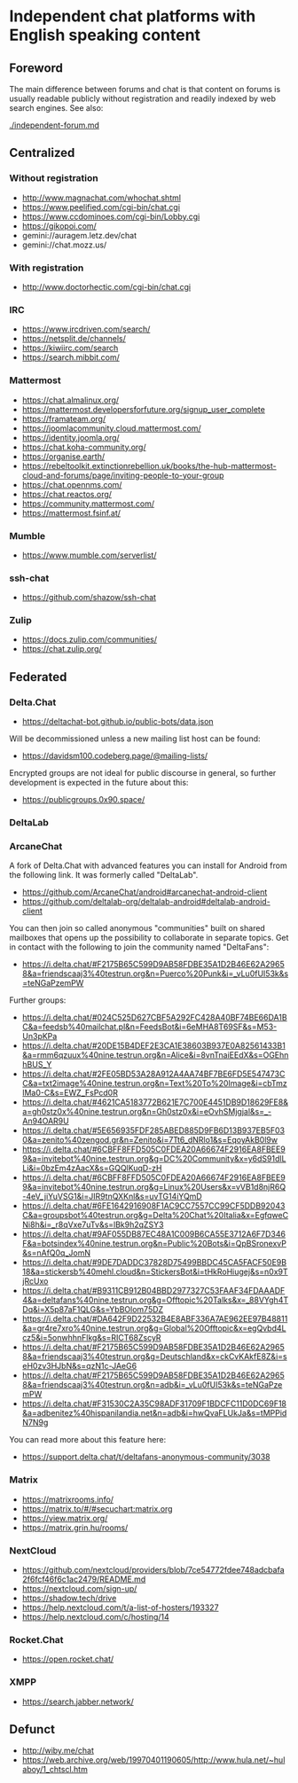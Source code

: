 # Independent chat platforms with English speaking content

## Foreword

The main difference between forums and chat is that content on forums is usually readable publicly without registration and readily indexed by web search engines. See also:

[./independent-forum.md](./independent-forum.md)

## Centralized

### Without registration

* http://www.magnachat.com/whochat.shtml
* https://www.peelified.com/cgi-bin/chat.cgi
* https://www.ccdominoes.com/cgi-bin/Lobby.cgi
* https://gikopoi.com/
* gemini://auragem.letz.dev/chat
* gemini://chat.mozz.us/

### With registration

* http://www.doctorhectic.com/cgi-bin/chat.cgi

### IRC

* https://www.ircdriven.com/search/
* https://netsplit.de/channels/
* https://kiwiirc.com/search
* https://search.mibbit.com/

### Mattermost

* https://chat.almalinux.org/
* https://mattermost.developersforfuture.org/signup_user_complete
* https://framateam.org/
* https://joomlacommunity.cloud.mattermost.com/
 * https://identity.joomla.org/
* https://chat.koha-community.org/
* https://organise.earth/
 * https://rebeltoolkit.extinctionrebellion.uk/books/the-hub-mattermost-cloud-and-forums/page/inviting-people-to-your-group
* https://chat.opennms.com/
* https://chat.reactos.org/
* https://community.mattermost.com/
* https://mattermost.fsinf.at/

### Mumble

* https://www.mumble.com/serverlist/

### ssh-chat

* https://github.com/shazow/ssh-chat

### Zulip

* https://docs.zulip.com/communities/
* https://chat.zulip.org/

## Federated

### Delta.Chat

* https://deltachat-bot.github.io/public-bots/data.json

Will be decommissioned unless a new mailing list host can be found:

* https://davidsm100.codeberg.page/@mailing-lists/

Encrypted groups are not ideal for public discourse in general, so further development is expected in the future about this:

* https://publicgroups.0x90.space/

### DeltaLab

### ArcaneChat

A fork of Delta.Chat with advanced features you can install for Android from the following link. It was formerly called "DeltaLab".

* https://github.com/ArcaneChat/android#arcanechat-android-client
* https://github.com/deltalab-org/deltalab-android#deltalab-android-client

You can then join so called anonymous "communities" built on shared mailboxes that opens up the possibility to collaborate in separate topics. Get in contact with the following to join the community named "DeltaFans":

* https://i.delta.chat/#F2175B65C599D9AB58FDBE35A1D2B46E62A29658&a=friendscaaj3%40testrun.org&n=Puerco%20Punk&i=_vLu0fUI53k&s=teNGaPzemPW

Further groups:

* https://i.delta.chat/#024C525D627CBF5A292FC428A40BF74BE66DA1BC&a=feedsb%40mailchat.pl&n=FeedsBot&i=6eMHA8T69SF&s=M53-Un3pKPa
* https://i.delta.chat/#20DE15B4DEF2E3CA1E38603B937E0A82561433B1&a=rmm6qzuux%40nine.testrun.org&n=Alice&i=8vnTnaiEEdX&s=OGEhnhBUS_Y
* https://i.delta.chat/#2FE05BD53A28A912A4AA74BF7BE6FD5E547473CC&a=txt2image%40nine.testrun.org&n=Text%20To%20Image&i=cbTmzlMa0-C&s=EWZ_FsPcd0R
* https://i.delta.chat/#4621CA5183772B621E7C700E4451DB9D18629FE8&a=gh0stz0x%40nine.testrun.org&n=Gh0stz0x&i=eOvhSMjgjal&s=_-An94OAR9U
* https://i.delta.chat/#5E656935FDF285ABED885D9FB6D13B937EB5F030&a=zenito%40zengod.gr&n=Zenito&i=7Tt6_dNRlo1&s=EqoyAkB0l9w
* https://i.delta.chat/#6CBFF8FFD505C0FDEA20A66674F2916EA8FBEE99&a=invitebot%40nine.testrun.org&g=DC%20Community&x=y6dS91dlLLi&i=0bzEm4zAacX&s=GQQlKuqD-zH
* https://i.delta.chat/#6CBFF8FFD505C0FDEA20A66674F2916EA8FBEE99&a=invitebot%40nine.testrun.org&g=Linux%20Users&x=vVB1d8njR6Q-4eV_jiYuVSG1&i=JIR9tnQXKnl&s=uvTG14iYQmD
* https://i.delta.chat/#6FE1642916908F1AC9CC7557CC99CF5DDB92043C&a=groupsbot%40testrun.org&g=Delta%20Chat%20Italia&x=EgfqweCNi8h&i=_r8qVxe7uTv&s=lBk9h2qZSY3
* https://i.delta.chat/#9AF055DB87EC48A1C009B6CA55E3712A6F7D346F&a=botsindex%40nine.testrun.org&n=Public%20Bots&i=QpBSronexvP&s=nAfQ0q_JomN
* https://i.delta.chat/#9DE7DADDC37828D75499BBDC45CA5FACF50E9B18&a=stickersb%40mehl.cloud&n=StickersBot&i=tHkRoHiugej&s=n0x9TjRcUxo
* https://i.delta.chat/#B9311CB912B04BBD2977327C53FAAF34FDAAADF4&a=deltafans%40nine.testrun.org&g=Offtopic%20Talks&x=_88VYgh4TDq&i=X5p87aF1QLG&s=YbBOlom75DZ
* https://i.delta.chat/#DA642F9D22532B4E8ABF336A7AE962EE97B48811&a=gr4re7xro%40nine.testrun.org&g=Global%20Offtopic&x=egQvbd4Lcz5&i=5onwhhnFlkg&s=RICT68ZscyR
* https://i.delta.chat/#F2175B65C599D9AB58FDBE35A1D2B46E62A29658&a=friendscaaj3%40testrun.org&g=Deutschland&x=ckCvKAkfE8Z&i=seH0zv3HJbN&s=qzN1c-JAeG6
* https://i.delta.chat/#F2175B65C599D9AB58FDBE35A1D2B46E62A29658&a=friendscaaj3%40testrun.org&n=adb&i=_vLu0fUI53k&s=teNGaPzemPW
* https://i.delta.chat/#F31530C2A35C98ADF31709F1BDCFC11D0DC69F18&a=adbenitez%40hispanilandia.net&n=adb&i=hwQvaFLUkJa&s=tMPPidN7N9g

You can read more about this feature here:

* https://support.delta.chat/t/deltafans-anonymous-community/3038

### Matrix

* https://matrixrooms.info/
* https://matrix.to/#/#secuchart:matrix.org
* https://view.matrix.org/
* https://matrix.grin.hu/rooms/

### NextCloud

* https://github.com/nextcloud/providers/blob/7ce54772fdee748adcbafa2f6fcf46f6c1ac2479/README.md
* https://nextcloud.com/sign-up/
* https://shadow.tech/drive
* https://help.nextcloud.com/t/a-list-of-hosters/193327
* https://help.nextcloud.com/c/hosting/14

### Rocket.Chat

* https://open.rocket.chat/

### XMPP

* https://search.jabber.network/

## Defunct

* http://wiby.me/chat
* https://web.archive.org/web/19970401190605/http://www.hula.net/~hulaboy/1_chtscl.htm
